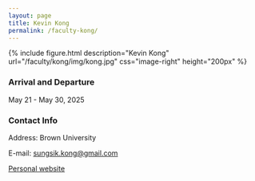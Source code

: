 ```yaml
---
layout: page
title: Kevin Kong
permalink: /faculty-kong/
---
```

{% include figure.html description="Kevin Kong" url="/faculty/kong/img/kong.jpg" css="image-right" height="200px" %}

### Arrival and Departure

May 21 - May 30, 2025

### Contact Info 

Address: Brown University

E-mail: [sungsik.kong@gmail.com](mailto:sungsik.kong@gmail.com)

[Personal website](https://sungsik-kong.github.io)



